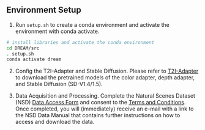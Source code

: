 ## Environment Setup

1. Run `setup.sh` to create a conda environment and activate the environment with conda activate.
```sh
# install libraries and activate the conda environment
cd DREAM/src
. setup.sh
conda activate dream
```
2. Config the T2I-Adapter and Stable Diffusion. Please refer to [T2I-Adapter](https://github.com/TencentARC/T2I-Adapter) to download the pretrained models of the color adapter, depth adapter, and Stable Diffusion (SD-V1.4/1.5).

3. Data Acquisition and Processing. Complete the Natural Scenes Dataset (NSD) [Data Access Form](https://forms.gle/xue2bCdM9LaFNMeb7) and consent to the [Terms and Conditions](https://cvnlab.slite.page/p/IB6BSeW_7o/Terms-and-Conditions). Once completed, you will (immediately) receive an e-mail with a link to the NSD Data Manual that contains further instructions on how to access and download the data. 